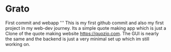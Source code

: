 # Grato
First commit and webapp
'''
This is my first github commit and also my first project in my web-dev journey. Its a simple quote making app which is just a Clone of the quote making website https://quozio.com. The GUI is nearly the same and the backend is just a very minimal set up which im still working on.
